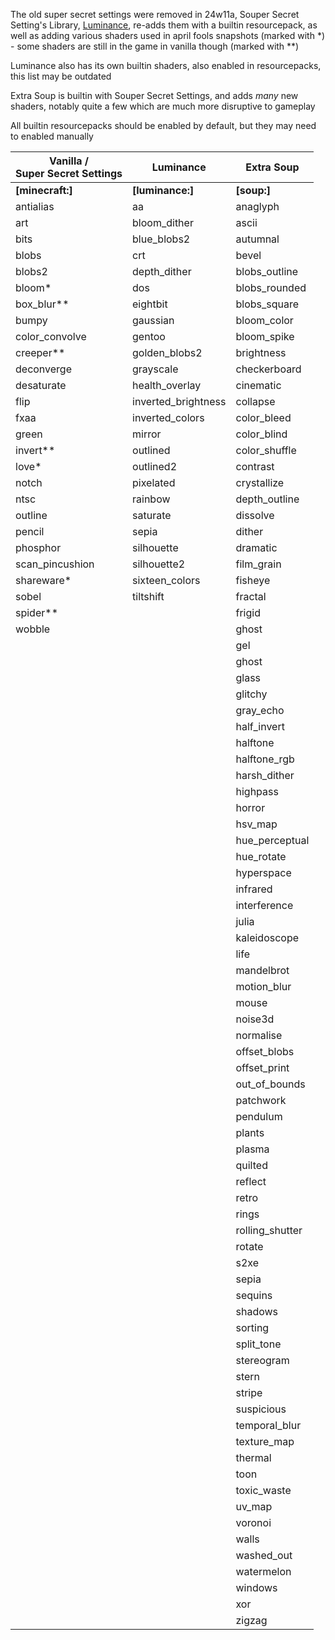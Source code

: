 The old super secret settings were removed in 24w11a, Souper Secret Setting's Library, [Luminance](https://modrinth.com/mod/luminance), re-adds them with a builtin resourcepack, as well as adding various shaders used in april fools snapshots (marked with *) - some shaders are still in the game in vanilla though (marked with **)

Luminance also has its own builtin shaders, also enabled in resourcepacks, this list may be outdated

Extra Soup is builtin with Souper Secret Settings, and adds *many* new shaders, notably quite a few which are much more disruptive to gameplay


All builtin resourcepacks should be enabled by default, but they may need to enabled manually

| Vanilla /<br>Super Secret Settings | Luminance           | Extra Soup      |
|------------------------------------|---------------------|-----------------|
| **[minecraft:]**                   | **[luminance:]**    | **[soup:]**     |
| antialias                          | aa                  | anaglyph        |
| art                                | bloom_dither        | ascii           |
| bits                               | blue_blobs2         | autumnal        |
| blobs                              | crt                 | bevel           |
| blobs2                             | depth_dither        | blobs_outline   |
| bloom*                             | dos                 | blobs_rounded   |
| box_blur**                         | eightbit            | blobs_square    |
| bumpy                              | gaussian            | bloom_color     |
| color_convolve                     | gentoo              | bloom_spike     |
| creeper**                          | golden_blobs2       | brightness      |
| deconverge                         | grayscale           | checkerboard    |
| desaturate                         | health_overlay      | cinematic       |
| flip                               | inverted_brightness | collapse        |
| fxaa                               | inverted_colors     | color_bleed     |
| green                              | mirror              | color_blind     |
| invert**                           | outlined            | color_shuffle   |
| love*                              | outlined2           | contrast        |
| notch                              | pixelated           | crystallize     |
| ntsc                               | rainbow             | depth_outline   |
| outline                            | saturate            | dissolve        |
| pencil                             | sepia               | dither          |
| phosphor                           | silhouette          | dramatic        |
| scan_pincushion                    | silhouette2         | film_grain      |
| shareware*                         | sixteen_colors      | fisheye         |
| sobel                              | tiltshift           | fractal         |
| spider**                           |                     | frigid          |
| wobble                             |                     | ghost           |
|                                    |                     | gel             |
|                                    |                     | ghost           |
|                                    |                     | glass           |
|                                    |                     | glitchy         |
|                                    |                     | gray_echo       |
|                                    |                     | half_invert     |
|                                    |                     | halftone        |
|                                    |                     | halftone_rgb    |
|                                    |                     | harsh_dither    |
|                                    |                     | highpass        |
|                                    |                     | horror          |
|                                    |                     | hsv_map         |
|                                    |                     | hue_perceptual  |
|                                    |                     | hue_rotate      |
|                                    |                     | hyperspace      |
|                                    |                     | infrared        |
|                                    |                     | interference    |
|                                    |                     | julia           |
|                                    |                     | kaleidoscope    |
|                                    |                     | life            |
|                                    |                     | mandelbrot      |
|                                    |                     | motion_blur     |
|                                    |                     | mouse           |
|                                    |                     | noise3d         |
|                                    |                     | normalise       |
|                                    |                     | offset_blobs    |
|                                    |                     | offset_print    |
|                                    |                     | out_of_bounds   |
|                                    |                     | patchwork       |
|                                    |                     | pendulum        |
|                                    |                     | plants          |
|                                    |                     | plasma          |
|                                    |                     | quilted         |
|                                    |                     | reflect         |
|                                    |                     | retro           |
|                                    |                     | rings           |
|                                    |                     | rolling_shutter |
|                                    |                     | rotate          |
|                                    |                     | s2xe            |
|                                    |                     | sepia           |
|                                    |                     | sequins         |
|                                    |                     | shadows         |
|                                    |                     | sorting         |
|                                    |                     | split_tone      |
|                                    |                     | stereogram      |
|                                    |                     | stern           |
|                                    |                     | stripe          |
|                                    |                     | suspicious      |
|                                    |                     | temporal_blur   |
|                                    |                     | texture_map     |
|                                    |                     | thermal         |
|                                    |                     | toon            |
|                                    |                     | toxic_waste     |
|                                    |                     | uv_map          |
|                                    |                     | voronoi         |
|                                    |                     | walls           |
|                                    |                     | washed_out      |
|                                    |                     | watermelon      |
|                                    |                     | windows         |
|                                    |                     | xor             |
|                                    |                     | zigzag          |